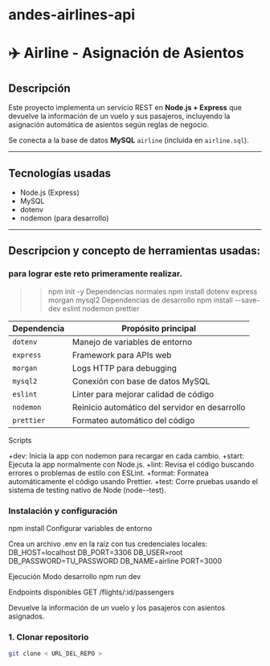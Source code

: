 # andes-airlines-api
# ✈️ Airline - Asignación de Asientos

## Descripción
Este proyecto implementa un servicio REST en **Node.js + Express** que devuelve la información de un vuelo y sus pasajeros, incluyendo la asignación automática de asientos según reglas de negocio.

Se conecta a la base de datos **MySQL** `airline` (incluida en `airline.sql`).

---

##  Tecnologías usadas
- Node.js (Express)
- MySQL
- dotenv
- nodemon (para desarrollo)

---
## Descripcion y concepto de herramientas usadas:
### para lograr este reto primeramente realizar.
> > npm init -y
Dependencias normales
> > npm install dotenv express morgan mysql2
Dependencias de desarrollo
> > npm install --save-dev eslint nodemon prettier

| Dependencia | Propósito principal                            |
| ----------- | ---------------------------------------------- |
| `dotenv`    | Manejo de variables de entorno                 |
| `express`   | Framework para APIs web                        |
| `morgan`    | Logs HTTP para debugging                       |
| `mysql2`    | Conexión con base de datos MySQL               |
| `eslint`    | Linter para mejorar calidad de código          |
| `nodemon`   | Reinicio automático del servidor en desarrollo |
| `prettier`  | Formateo automático del código                 |

Scripts

+dev: Inicia la app con nodemon para recargar en cada cambio.
+start: Ejecuta la app normalmente con Node.js.
+lint: Revisa el código buscando errores o problemas de estilo con ESLint.
+format: Formatea automáticamente el código usando Prettier.
+test: Corre pruebas usando el sistema de testing nativo de Node (node--test).

### Instalación y configuración
npm install
Configurar variables de entorno

Crea un archivo .env en la raíz con tus credenciales locales:
DB_HOST=localhost
DB_PORT=3306
DB_USER=root
DB_PASSWORD=TU_PASSWORD
DB_NAME=airline
PORT=3000

Ejecución
Modo desarrollo
npm run dev


Endpoints disponibles
GET /flights/:id/passengers

Devuelve la información de un vuelo y los pasajeros con asientos asignados.
### 1. Clonar repositorio
```bash
git clone < URL_DEL_REPO >
